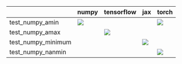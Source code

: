 |                    | numpy                                                                                                                                                              | tensorflow                                                                                                                                                         | jax                                                                                                                                                                | torch                                                                                                                                                              |
|:-------------------|:-------------------------------------------------------------------------------------------------------------------------------------------------------------------|:-------------------------------------------------------------------------------------------------------------------------------------------------------------------|:-------------------------------------------------------------------------------------------------------------------------------------------------------------------|:-------------------------------------------------------------------------------------------------------------------------------------------------------------------|
| test_numpy_amin    | <a href="https://github.com/unifyai/ivy/actions/runs/3584793700" rel="noopener noreferrer" target="_blank"><img src=https://img.shields.io/badge/-failure-red></a> |                                                                                                                                                                    |                                                                                                                                                                    | <a href="https://github.com/unifyai/ivy/actions/runs/3602947825" rel="noopener noreferrer" target="_blank"><img src=https://img.shields.io/badge/-failure-red></a> |
| test_numpy_amax    |                                                                                                                                                                    | <a href="https://github.com/unifyai/ivy/actions/runs/3584793700" rel="noopener noreferrer" target="_blank"><img src=https://img.shields.io/badge/-failure-red></a> |                                                                                                                                                                    |                                                                                                                                                                    |
| test_numpy_minimum |                                                                                                                                                                    |                                                                                                                                                                    | <a href="https://github.com/unifyai/ivy/actions/runs/3584793700" rel="noopener noreferrer" target="_blank"><img src=https://img.shields.io/badge/-failure-red></a> |                                                                                                                                                                    |
| test_numpy_nanmin  |                                                                                                                                                                    |                                                                                                                                                                    |                                                                                                                                                                    | <a href="https://github.com/unifyai/ivy/actions/runs/3602947825" rel="noopener noreferrer" target="_blank"><img src=https://img.shields.io/badge/-failure-red></a> |